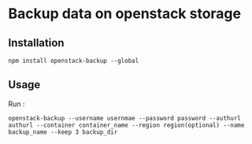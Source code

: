 # Backup data on openstack storage

## Installation

`npm install openstack-backup --global`

## Usage

Run :

`openstack-backup --username usernmae --password password --authurl authurl --container container_name --region region(optional) --name backup_name --keep 3 backup_dir`
